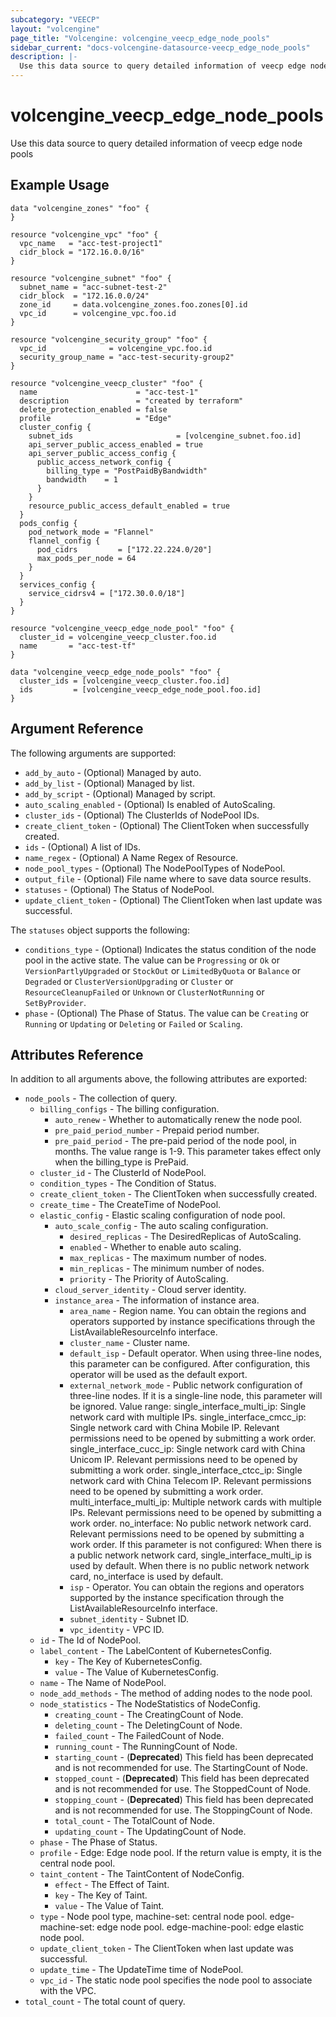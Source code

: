 ```yaml
---
subcategory: "VEECP"
layout: "volcengine"
page_title: "Volcengine: volcengine_veecp_edge_node_pools"
sidebar_current: "docs-volcengine-datasource-veecp_edge_node_pools"
description: |-
  Use this data source to query detailed information of veecp edge node pools
---
```

# volcengine_veecp_edge_node_pools
Use this data source to query detailed information of veecp edge node pools
## Example Usage
```hcl
data "volcengine_zones" "foo" {
}

resource "volcengine_vpc" "foo" {
  vpc_name   = "acc-test-project1"
  cidr_block = "172.16.0.0/16"
}

resource "volcengine_subnet" "foo" {
  subnet_name = "acc-subnet-test-2"
  cidr_block  = "172.16.0.0/24"
  zone_id     = data.volcengine_zones.foo.zones[0].id
  vpc_id      = volcengine_vpc.foo.id
}

resource "volcengine_security_group" "foo" {
  vpc_id              = volcengine_vpc.foo.id
  security_group_name = "acc-test-security-group2"
}

resource "volcengine_veecp_cluster" "foo" {
  name                      = "acc-test-1"
  description               = "created by terraform"
  delete_protection_enabled = false
  profile                   = "Edge"
  cluster_config {
    subnet_ids                       = [volcengine_subnet.foo.id]
    api_server_public_access_enabled = true
    api_server_public_access_config {
      public_access_network_config {
        billing_type = "PostPaidByBandwidth"
        bandwidth    = 1
      }
    }
    resource_public_access_default_enabled = true
  }
  pods_config {
    pod_network_mode = "Flannel"
    flannel_config {
      pod_cidrs         = ["172.22.224.0/20"]
      max_pods_per_node = 64
    }
  }
  services_config {
    service_cidrsv4 = ["172.30.0.0/18"]
  }
}

resource "volcengine_veecp_edge_node_pool" "foo" {
  cluster_id = volcengine_veecp_cluster.foo.id
  name       = "acc-test-tf"
}

data "volcengine_veecp_edge_node_pools" "foo" {
  cluster_ids = [volcengine_veecp_cluster.foo.id]
  ids         = [volcengine_veecp_edge_node_pool.foo.id]
}
```
## Argument Reference
The following arguments are supported:
* `add_by_auto` - (Optional) Managed by auto.
* `add_by_list` - (Optional) Managed by list.
* `add_by_script` - (Optional) Managed by script.
* `auto_scaling_enabled` - (Optional) Is enabled of AutoScaling.
* `cluster_ids` - (Optional) The ClusterIds of NodePool IDs.
* `create_client_token` - (Optional) The ClientToken when successfully created.
* `ids` - (Optional) A list of IDs.
* `name_regex` - (Optional) A Name Regex of Resource.
* `node_pool_types` - (Optional) The NodePoolTypes of NodePool.
* `output_file` - (Optional) File name where to save data source results.
* `statuses` - (Optional) The Status of NodePool.
* `update_client_token` - (Optional) The ClientToken when last update was successful.

The `statuses` object supports the following:

* `conditions_type` - (Optional) Indicates the status condition of the node pool in the active state. The value can be `Progressing` or `Ok` or `VersionPartlyUpgraded` or `StockOut` or `LimitedByQuota` or `Balance` or `Degraded` or `ClusterVersionUpgrading` or `Cluster` or `ResourceCleanupFailed` or `Unknown` or `ClusterNotRunning` or `SetByProvider`.
* `phase` - (Optional) The Phase of Status. The value can be `Creating` or `Running` or `Updating` or `Deleting` or `Failed` or `Scaling`.

## Attributes Reference
In addition to all arguments above, the following attributes are exported:
* `node_pools` - The collection of query.
    * `billing_configs` - The billing configuration.
        * `auto_renew` - Whether to automatically renew the node pool.
        * `pre_paid_period_number` - Prepaid period number.
        * `pre_paid_period` - The pre-paid period of the node pool, in months. The value range is 1-9. This parameter takes effect only when the billing_type is PrePaid.
    * `cluster_id` - The ClusterId of NodePool.
    * `condition_types` - The Condition of Status.
    * `create_client_token` - The ClientToken when successfully created.
    * `create_time` - The CreateTime of NodePool.
    * `elastic_config` - Elastic scaling configuration of node pool.
        * `auto_scale_config` - The auto scaling configuration.
            * `desired_replicas` - The DesiredReplicas of AutoScaling.
            * `enabled` - Whether to enable auto scaling.
            * `max_replicas` - The maximum number of nodes.
            * `min_replicas` - The minimum number of nodes.
            * `priority` - The Priority of AutoScaling.
        * `cloud_server_identity` - Cloud server identity.
        * `instance_area` - The information of instance area.
            * `area_name` - Region name. You can obtain the regions and operators supported by instance specifications through the ListAvailableResourceInfo interface.
            * `cluster_name` - Cluster name.
            * `default_isp` - Default operator. When using three-line nodes, this parameter can be configured. After configuration, this operator will be used as the default export.
            * `external_network_mode` - Public network configuration of three-line nodes. If it is a single-line node, this parameter will be ignored. Value range: single_interface_multi_ip: Single network card with multiple IPs. single_interface_cmcc_ip: Single network card with China Mobile IP. Relevant permissions need to be opened by submitting a work order. single_interface_cucc_ip: Single network card with China Unicom IP. Relevant permissions need to be opened by submitting a work order. single_interface_ctcc_ip: Single network card with China Telecom IP. Relevant permissions need to be opened by submitting a work order. multi_interface_multi_ip: Multiple network cards with multiple IPs. Relevant permissions need to be opened by submitting a work order. no_interface: No public network network card. Relevant permissions need to be opened by submitting a work order. If this parameter is not configured: When there is a public network network card, single_interface_multi_ip is used by default. When there is no public network network card, no_interface is used by default.
            * `isp` - Operator. You can obtain the regions and operators supported by the instance specification through the ListAvailableResourceInfo interface.
            * `subnet_identity` - Subnet ID.
            * `vpc_identity` - VPC ID.
    * `id` - The Id of NodePool.
    * `label_content` - The LabelContent of KubernetesConfig.
        * `key` - The Key of KubernetesConfig.
        * `value` - The Value of KubernetesConfig.
    * `name` - The Name of NodePool.
    * `node_add_methods` - The method of adding nodes to the node pool.
    * `node_statistics` - The NodeStatistics of NodeConfig.
        * `creating_count` - The CreatingCount of Node.
        * `deleting_count` - The DeletingCount of Node.
        * `failed_count` - The FailedCount of Node.
        * `running_count` - The RunningCount of Node.
        * `starting_count` - (**Deprecated**) This field has been deprecated and is not recommended for use. The StartingCount of Node.
        * `stopped_count` - (**Deprecated**) This field has been deprecated and is not recommended for use. The StoppedCount of Node.
        * `stopping_count` - (**Deprecated**) This field has been deprecated and is not recommended for use. The StoppingCount of Node.
        * `total_count` - The TotalCount of Node.
        * `updating_count` - The UpdatingCount of Node.
    * `phase` - The Phase of Status.
    * `profile` - Edge: Edge node pool. If the return value is empty, it is the central node pool.
    * `taint_content` - The TaintContent of NodeConfig.
        * `effect` - The Effect of Taint.
        * `key` - The Key of Taint.
        * `value` - The Value of Taint.
    * `type` - Node pool type, machine-set: central node pool. edge-machine-set: edge node pool. edge-machine-pool: edge elastic node pool.
    * `update_client_token` - The ClientToken when last update was successful.
    * `update_time` - The UpdateTime time of NodePool.
    * `vpc_id` - The static node pool specifies the node pool to associate with the VPC.
* `total_count` - The total count of query.



